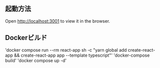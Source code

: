 ## 起動方法
Open [http://localhost:3001](http://localhost:3001) to view it in the browser.

## Dockerビルド
'docker compose run --rm react-app sh -c "yarn global add create-react-app && create-react-app app --template typescript"'
'docker-compose build'
'docker compose up -d'

